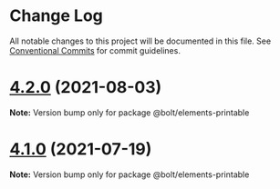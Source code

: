 # Change Log

All notable changes to this project will be documented in this file.
See [Conventional Commits](https://conventionalcommits.org) for commit guidelines.

# [4.2.0](https://github.com/boltdesignsystem/bolt/tree/master/packages/elements/bolt-printable/compare/v4.1.1...v4.2.0) (2021-08-03)

**Note:** Version bump only for package @bolt/elements-printable





# [4.1.0](https://github.com/boltdesignsystem/bolt/tree/master/packages/elements/bolt-printable/compare/v4.0.2...v4.1.0) (2021-07-19)

**Note:** Version bump only for package @bolt/elements-printable
